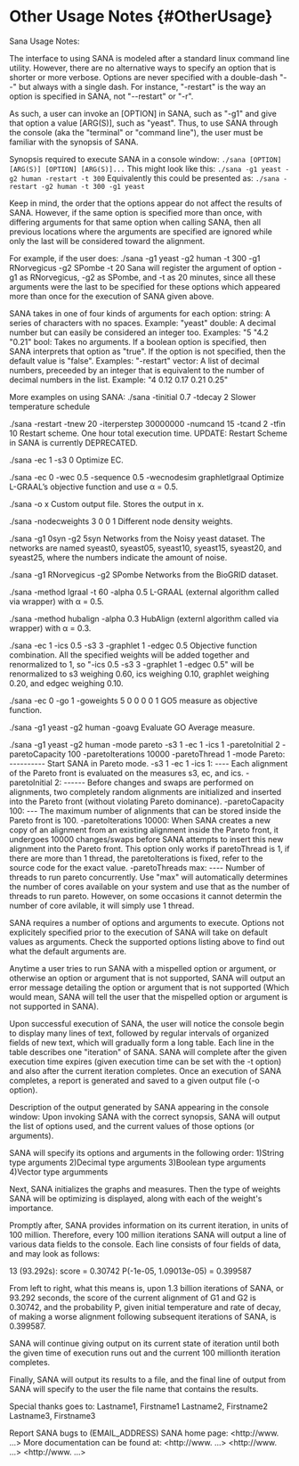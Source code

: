 Other Usage Notes {#OtherUsage}
=======
Sana Usage Notes:

The interface to using SANA is modeled after a standard linux command line
utility. However, there are no alternative ways to specify an option that is
shorter or more verbose. Options are never specified with a double-dash "--"
but always with a single dash. For instance, "-restart" is the way an option
is specified in SANA, not "--restart" or "-r".

As such, a user can invoke an [OPTION] in SANA, such as "-g1" and give that
option a value [ARG(S)], such as "yeast". Thus, to use SANA through the console
(aka the "terminal" or "command line"), the user must be familiar with the
synopsis of SANA.

Synopsis required to execute SANA in a console window:
 `./sana [OPTION] [ARG(S)] [OPTION] [ARG(S)]...`
This might look like this:
 `./sana -g1 yeast -g2 human -restart -t 300`
Equivalently this could be presented as:
 `./sana -restart -g2 human -t 300 -g1 yeast`

Keep in mind, the order that the options appear do not affect the results of
SANA. However, if the same option is specified more than once, with differing
arguments for that same option when calling SANA, then all previous locations
where the arguments are specified are ignored while only the last will be
considered toward the alignment.

For example, if the user does:
 ./sana -g1 yeast -g2 human -t 300 -g1 RNorvegicus -g2 SPombe -t 20
Sana will register the argument of option -g1 as RNorvegicus, -g2 as SPombe,
and -t as 20 minutes, since all these arguments were the last to be specified
for these options which appeared more than once for the execution of SANA given
above.

SANA takes in one of four kinds of arguments for each option:
 string: 	A series of characters with no spaces.
		  Example: "yeast"
 double: 	A decimal number but can easily be considered an integer too.
		  Examples: "5 "4.2 "0.21"
 bool:		Takes no arguments. If a boolean option is specified, then SANA
		interprets that option as "true". If the option is not
		specified, then the default value is "false".
		  Examples: "-restart"
 vector:	A list of decimal numbers, preceeded by an integer that is
		equivalent to the number of decimal numbers in the list.
		  Example: "4 0.12 0.17 0.21 0.25"
			
More examples on using SANA:
 ./sana -tinitial 0.7 -tdecay 2
	Slower temperature schedule

 ./sana -restart -tnew 20 -iterperstep 30000000 -numcand 15 -tcand 2 -tfin 10
	Restart scheme. One hour total execution time. UPDATE: Restart Scheme
	in SANA is currently DEPRECATED.

 ./sana -ec 1 -s3 0
	Optimize EC.

 ./sana -ec 0 -wec 0.5 -sequence 0.5 -wecnodesim graphletlgraal
	Optimize L-GRAAL’s objective function and use α = 0.5.

 ./sana -o x
	Custom output file. Stores the output in x.

 ./sana -nodecweights 3 0 0 1
	Different node density weights.

 ./sana -g1 0syn -g2 5syn
	Networks from the Noisy yeast dataset.
	The networks are named syeast0, syeast05, syeast10, syeast15, syeast20, 
	and syeast25,
	where the numbers indicate the amount of noise.

 ./sana -g1 RNorvegicus -g2 SPombe
	Networks from the BioGRID dataset.
 
 ./sana -method lgraal -t 60 -alpha 0.5
	L-GRAAL (external algorithm called via wrapper) with α = 0.5.

 ./sana -method hubalign -alpha 0.3
	HubAlign (externl algorithm called via wrapper) with α = 0.3.

 ./sana -ec 1 -ics 0.5 -s3 3 -graphlet 1 -edgec 0.5
	Objective function combination. All the specified weights will be added
	together and renormalized to 1, so "-ics 0.5 -s3 3 -graphlet 1 -edgec
	0.5"
	will be renormalized to s3 weighing 0.60, ics weighing 0.10, graphlet weighing
	0.20, and edgec weighing 0.10.

 ./sana -ec 0 -go 1 -goweights 5 0 0 0 0 1
	GO5 measure as objective function.

 ./sana -g1 yeast -g2 human -goavg
	Evaluate GO Average measure.

 ./sana -g1 yeast -g2 human -mode pareto -s3 1 -ec 1 -ics 1 -paretoInitial 2 -paretoCapacity 100 -paretoIterations 10000 -paretoThread 1
        -mode Pareto: ---------- Start SANA in Pareto mode.
        -s3 1 -ec 1 -ics 1: ---- Each alignment of the Pareto front is evaluated on
                                 the measures s3, ec, and ics.
        -paretoInitial 2: ------ Before changes and swaps are performed on
                                 alignments, two completely random alignments are
                                 initialized and inserted into the Pareto front
                                 (without violating Pareto dominance).
        -paretoCapacity 100: --- The maximum number of alignments that can be stored
                                 inside the Pareto front is 100.
        -paretoIterations 10000: When SANA creates a new copy of an alignment from an
                                 existing alignment inside the Pareto front, it
                                 undergoes 10000 changes/swaps before SANA attempts
                                 to insert this new alignment into the Pareto front.
                                 This option only works if paretoThread is 1, if there
                                 are more than 1 thread, the paretoIterations is fixed,
                                 refer to the source code for the exact value.
        -paretoThreads max: ---- Number of threads to run pareto concurrently.
                                 Use "max" will automatically determines the number
                                 of cores available on your system and use that as 
                                 the number of threads to run pareto. However,
                                 on some occasions it cannot determin the number of 
                                 core avilable, it will simply use 1 thread.

SANA requires a number of options and arguments to execute. Options not
explicitely specified prior to the execution of SANA will take on default values
as arguments. Check the supported options listing above to find out what the
default arguments are.

Anytime a user tries to run SANA with a mispelled option or argument, or
otherwise an option or argument that is not supported, SANA will output an error
message detailing the option or argument that is not supported (Which would
mean, SANA will tell the user that the mispelled option or argument is not
supported in SANA).

Upon successful execution of SANA, the user will notice the console begin to
display many lines of text, followed by regular intervals of organized fields of
new text, which will gradually form a long table. Each line in the table
describes one "iteration" of SANA. SANA will complete after the given execution
time expires (given execution time can be set with the -t option) and also after
the current iteration completes. Once an execution of SANA completes, a report
is generated and saved to a given output file (-o option).

Description of the output generated by SANA appearing in the console window:
 Upon invoking SANA with the correct synopsis, SANA will output the list of
 options used, and the current values of those options (or arguments).
 
 SANA will specify its options and arguments in the following order:
  1)String type arguments
  2)Decimal type arguments
  3)Boolean type arguments
  4)Vector type argumments
  
 Next, SANA initializes the graphs and measures. Then the type of weights SANA
 will be optimizing is displayed, along with each of the weight's importance.

 Promptly after, SANA provides information on its current iteration, in units
 of 100 million. Therefore, every 100 million iterations SANA will output a line
 of various data fields to the console. Each line consists of four fields of
 data, and may look as follows:
 
 13 (93.292s): score = 0.30742 P(-1e-05, 1.09013e-05) = 0.399587
  
 From left to right, what this means is, upon 1.3 billion iterations of SANA,
 or 93.292 seconds, the score of the current alignment of G1 and G2 is 0.30742,
 and the probability P, given initial temperature and rate of decay, of making a
 worse alignment following subsequent iterations of SANA, is 0.399587.
 
 SANA will continue giving output on its current state of iteration until both
 the given time of execution runs out and the current 100 millionth iteration
 completes.
 
 Finally, SANA will output its results to a file, and the final line of output
 from SANA will specify to the user the file name that contains the results.

Special thanks goes to:
	Lastname1, Firstname1
	Lastname2, Firstname2
	Lastname3, Firstname3

Report SANA bugs to (EMAIL_ADDRESS)
SANA home page: <http://www. ...>
More documentation can be found at:
	<http://www. ...>
	<http://www. ...>
	<http://www. ...>

